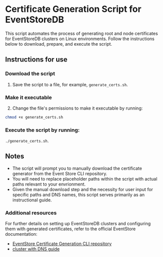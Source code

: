 # Certificate Generation Script for EventStoreDB

This script automates the process of generating root and node certificates for EventStoreDB clusters on Linux environments. Follow the instructions below to download, prepare, and execute the script.

## Instructions for use

### Download the script

1. Save the script to a file, for example, `generate_certs.sh`.

### Make it executable

2. Change the file's permissions to make it executable by running:

```bash
chmod +x generate_certs.sh

```
### Execute the script by running:

`./generate_certs.sh`.

## Notes

- The script will prompt you to manually download the certificate generator from the Event Store CLI repository. 
- You will need to replace placeholder paths within the script with actual paths relevant to your envrionment. 
- Given the manual download step and the necessity for user input for specific paths and DNS names, this script serves primarily as an instructional guide. 

### Additional resources 

For further details on setting up EventStoreDB clusters and configuring them with generated certificates, refer to the official EventStore documentation:

- [EventStore Certificate Generation CLI repository](https://github.com/EventStore/es-gencert-cli/releases)
- [cluster with DNS guide](https://developers.eventstore.com/server/v23.10/cluster.html#cluster-with-dns)